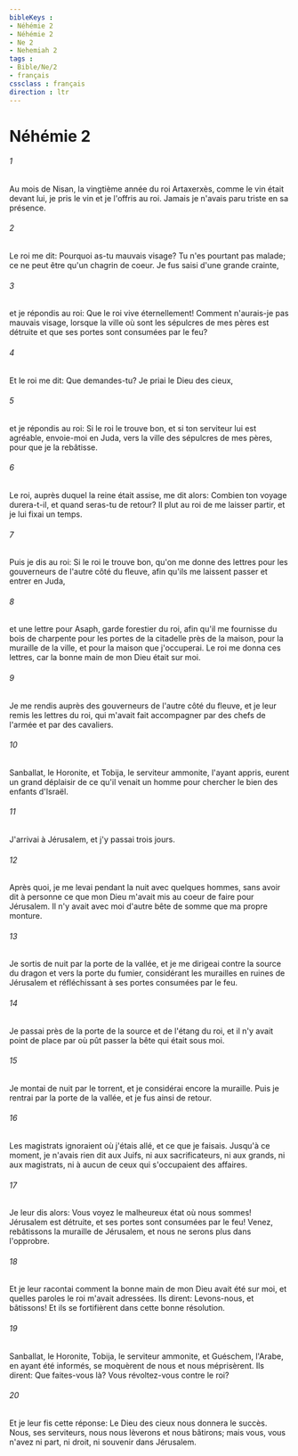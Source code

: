 ```yaml
---
bibleKeys : 
- Néhémie 2
- Néhémie 2
- Ne 2
- Nehemiah 2
tags : 
- Bible/Ne/2
- français
cssclass : français
direction : ltr
---
```


# Néhémie 2

###### 1
Au mois de Nisan, la vingtième année du roi Artaxerxès, comme le vin était devant lui, je pris le vin et je l'offris au roi. Jamais je n'avais paru triste en sa présence.
###### 2
Le roi me dit: Pourquoi as-tu mauvais visage? Tu n'es pourtant pas malade; ce ne peut être qu'un chagrin de coeur. Je fus saisi d'une grande crainte,
###### 3
et je répondis au roi: Que le roi vive éternellement! Comment n'aurais-je pas mauvais visage, lorsque la ville où sont les sépulcres de mes pères est détruite et que ses portes sont consumées par le feu?
###### 4
Et le roi me dit: Que demandes-tu? Je priai le Dieu des cieux,
###### 5
et je répondis au roi: Si le roi le trouve bon, et si ton serviteur lui est agréable, envoie-moi en Juda, vers la ville des sépulcres de mes pères, pour que je la rebâtisse.
###### 6
Le roi, auprès duquel la reine était assise, me dit alors: Combien ton voyage durera-t-il, et quand seras-tu de retour? Il plut au roi de me laisser partir, et je lui fixai un temps.
###### 7
Puis je dis au roi: Si le roi le trouve bon, qu'on me donne des lettres pour les gouverneurs de l'autre côté du fleuve, afin qu'ils me laissent passer et entrer en Juda,
###### 8
et une lettre pour Asaph, garde forestier du roi, afin qu'il me fournisse du bois de charpente pour les portes de la citadelle près de la maison, pour la muraille de la ville, et pour la maison que j'occuperai. Le roi me donna ces lettres, car la bonne main de mon Dieu était sur moi.
###### 9
Je me rendis auprès des gouverneurs de l'autre côté du fleuve, et je leur remis les lettres du roi, qui m'avait fait accompagner par des chefs de l'armée et par des cavaliers.
###### 10
Sanballat, le Horonite, et Tobija, le serviteur ammonite, l'ayant appris, eurent un grand déplaisir de ce qu'il venait un homme pour chercher le bien des enfants d'Israël.
###### 11
J'arrivai à Jérusalem, et j'y passai trois jours.
###### 12
Après quoi, je me levai pendant la nuit avec quelques hommes, sans avoir dit à personne ce que mon Dieu m'avait mis au coeur de faire pour Jérusalem. Il n'y avait avec moi d'autre bête de somme que ma propre monture.
###### 13
Je sortis de nuit par la porte de la vallée, et je me dirigeai contre la source du dragon et vers la porte du fumier, considérant les murailles en ruines de Jérusalem et réfléchissant à ses portes consumées par le feu.
###### 14
Je passai près de la porte de la source et de l'étang du roi, et il n'y avait point de place par où pût passer la bête qui était sous moi.
###### 15
Je montai de nuit par le torrent, et je considérai encore la muraille. Puis je rentrai par la porte de la vallée, et je fus ainsi de retour.
###### 16
Les magistrats ignoraient où j'étais allé, et ce que je faisais. Jusqu'à ce moment, je n'avais rien dit aux Juifs, ni aux sacrificateurs, ni aux grands, ni aux magistrats, ni à aucun de ceux qui s'occupaient des affaires.
###### 17
Je leur dis alors: Vous voyez le malheureux état où nous sommes! Jérusalem est détruite, et ses portes sont consumées par le feu! Venez, rebâtissons la muraille de Jérusalem, et nous ne serons plus dans l'opprobre.
###### 18
Et je leur racontai comment la bonne main de mon Dieu avait été sur moi, et quelles paroles le roi m'avait adressées. Ils dirent: Levons-nous, et bâtissons! Et ils se fortifièrent dans cette bonne résolution.
###### 19
Sanballat, le Horonite, Tobija, le serviteur ammonite, et Guéschem, l'Arabe, en ayant été informés, se moquèrent de nous et nous méprisèrent. Ils dirent: Que faites-vous là? Vous révoltez-vous contre le roi?
###### 20
Et je leur fis cette réponse: Le Dieu des cieux nous donnera le succès. Nous, ses serviteurs, nous nous lèverons et nous bâtirons; mais vous, vous n'avez ni part, ni droit, ni souvenir dans Jérusalem.

